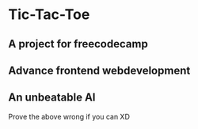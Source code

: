 # Tic-Tac-Toe

## A project for freecodecamp

## Advance frontend webdevelopment

## An unbeatable AI

Prove the above wrong if you can XD